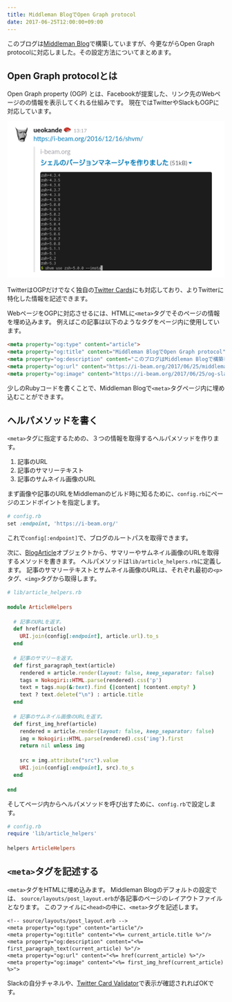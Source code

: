 ```yaml
---
title: Middleman BlogでOpen Graph protocol
date: 2017-06-25T12:00:00+09:00
---
```


このブログは[Middleman Blog](https://middlemanapp.com/basics/blogging/)で構築していますが、今更ながらOpen Graph protocolに対応しました。その設定方法についてまとめます。

Open Graph protocolとは
-----------------------

Open Graph property (OGP) とは、Facebookが提案した、リンク先のWebページのの情報を表示してくれる仕組みです。
現在ではTwitterやSlackもOGPに対応しています。

![slack-open-graph](og-slack.png)  

TwitterはOGPだけでなく独自の[Twitter Cards](https://dev.twitter.com/cards/overview)にも対応しており、よりTwitterに特化した情報を記述できます。

WebページをOGPに対応させるには、HTMLに`<meta>`タグでそのページの情報を埋め込みます。
例えばこの記事は以下のようなタグをページ内に使用しています。

```html
<meta property="og:type" content="article">
<meta property="og:title" content="Middleman BlogでOpen Graph protocol">
<meta property="og:description" content="このブログはMiddleman Blogで構築していますが、今更ながらOpen Graph protocol に対応しました。その設定方法についてまとめます。">
<meta property="og:url" content="https://i-beam.org/2017/06/25/middleman-blog-open-graph/">
<meta property="og:image" content="https://i-beam.org/2017/06/25/og-slack.png">
```

少しのRubyコードを書くことで、Middleman Blogで`<meta>`タグページ内に埋め込むことができます。

ヘルパメソッドを書く
--------------------

`<meta>`タグに指定するための、３つの情報を取得するヘルパメソッドを作ります。

1. 記事のURL
2. 記事のサマリーテキスト
3. 記事のサムネイル画像のURL

まず画像や記事のURLをMiddlemanのビルド時に知るために、`config.rb`にページのエンドポイントを指定します。

```rb
# config.rb
set :endpoint, 'https://i-beam.org/'
```

これで`config[:endpoint]`で、ブログのルートパスを取得できます。

次に、[BlogArticle](http://www.rubydoc.info/github/middleman/middleman-blog/Middleman/Blog/BlogArticle)オブジェクトから、サマリーやサムネイル画像のURLを取得するメソッドを書きます。
ヘルパメソッドは`lib/article_helpers.rb`に定義します。
記事のサマリーテキストとサムネイル画像のURLは、それぞれ最初の`<p>`タグ、`<img>`タグから取得します。

```rb
# lib/article_helpers.rb

module ArticleHelpers

  # 記事のURLを返す。
  def href(article)
    URI.join(config[:endpoint], article.url).to_s
  end

  # 記事のサマリーを返す。
  def first_paragraph_text(article)
    rendered = article.render(layout: false, keep_separator: false)
    tags = Nokogiri::HTML.parse(rendered).css('p')
    text = tags.map(&:text).find {|content| !content.empty? }
    text ? text.delete("\n") : article.title
  end

  # 記事のサムネイル画像のURLを返す。
  def first_img_href(article)
    rendered = article.render(layout: false, keep_separator: false)
    img = Nokogiri::HTML.parse(rendered).css('img').first
    return nil unless img

    src = img.attribute("src").value
    URI.join(config[:endpoint], src).to_s
  end

end
```

そしてページ内からヘルパメソッドを呼び出すために、`config.rb`で設定します。

```rb
# config.rb
require 'lib/article_helpers'

helpers ArticleHelpers
```

`<meta>`タグを記述する
----------------------

`<meta>`タグをHTMLに埋め込みます。
Middleman Blogのデフォルトの設定では、 `source/layouts/post_layout.erb`が各記事のページのレイアウトファイルとなります。
このファイルに`<head>`の中に、`<meta>`タグを記述します。

```erb
<!-- source/layouts/post_layout.erb -->
<meta property="og:type" content="article"/>
<meta property="og:title" content="<%= current_article.title %>"/>
<meta property="og:description" content="<%= first_paragraph_text(current_article) %>"/>
<meta property="og:url" content="<%= href(current_article) %>"/>
<meta property="og:image" content="<%= first_img_href(current_article) %>">
```

Slackの自分チャネルや、[Twitter Card Validator](https://cards-dev.twitter.com/validator)で表示が確認されればOKです。
